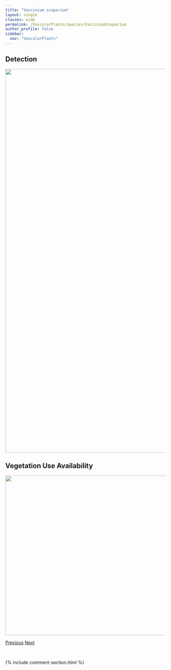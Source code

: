 ```yaml
---
title: "Vaccinium scoparium"
layout: single
classes: wide
permalink: /VascularPlants/species/VacciniumScoparium
author_profile: false
sidebar:
  nav: "VascularPlants"
---
```


<h2>Detection</h2>

<a href="https://drive.google.com/uc?export=view&id=16ymjX14dlrOOwXgZHTvzdTNPtGDOQJg6">
<img src="https://drive.google.com/uc?export=view&id=16ymjX14dlrOOwXgZHTvzdTNPtGDOQJg6" height = "1200" width = "800">
</a>


<h2>Vegetation Use Availability</h2>

<a href="https://drive.google.com/uc?export=view&id=1sOJ8w8HL5_BJuD82n0dl2vYK8tD3UL_g">
<img src="https://drive.google.com/uc?export=view&id=1sOJ8w8HL5_BJuD82n0dl2vYK8tD3UL_g" height = "500" width = "1000">
</a>


<a href="/DevelopmentWebsite/VascularPlants/species/VacciniumOxycoccos" class="pagination--pager" title="Small Bog Cranberry">Previous</a> <a href="/DevelopmentWebsite/VascularPlants/species/VacciniumUliginosum" class="pagination--pager" title="Bog Bilberry">Next</a>

<p>&nbsp;</p>

{% include comment-section.html %}
